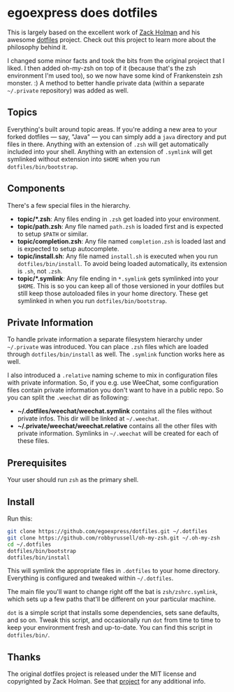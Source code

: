 # egoexpress does dotfiles

This is largely based on the excellent work of [Zack Holman](https://github.com/holman) 
and his awesome [dotfiles](https://github.com/holman/dotfiles) project.
Check out this project to learn more about the philosophy behind it.

I changed some minor facts and took the bits from the original project that I liked.
I then added oh-my-zsh on top of it (because that's the zsh environment I'm used too),
so we now have some kind of Frankenstein zsh monster. :)
A method to better handle private data (within a separate `~/.private` repository)
was added as well.

## Topics

Everything's built around topic areas. If you're adding a new area to your
forked dotfiles — say, "Java" — you can simply add a `java` directory and put
files in there. Anything with an extension of `.zsh` will get automatically
included into your shell. Anything with an extension of `.symlink` will get
symlinked without extension into `$HOME` when you run `dotfiles/bin/bootstrap`.

## Components

There's a few special files in the hierarchy.

- **topic/\*.zsh**: Any files ending in `.zsh` get loaded into your
  environment.
- **topic/path.zsh**: Any file named `path.zsh` is loaded first and is
  expected to setup `$PATH` or similar.
- **topic/completion.zsh**: Any file named `completion.zsh` is loaded
  last and is expected to setup autocomplete.
- **topic/install.sh**: Any file named `install.sh` is executed when you 
  run `dotfiles/bin/install`. 
  To avoid being loaded automatically, its extension is `.sh`, not `.zsh`.
- **topic/\*.symlink**: Any file ending in `*.symlink` gets symlinked into
  your `$HOME`. This is so you can keep all of those versioned in your dotfiles
  but still keep those autoloaded files in your home directory. These get
  symlinked in when you run `dotfiles/bin/bootstrap`.

## Private Information

To handle private information a separate filesystem hierarchy under
`~/.private` was introduced. You can place `.zsh` files which are loaded
through `dotfiles/bin/install` as well. The `.symlink` function
works here as well.

I also introduced a `.relative` naming scheme to mix in configuration files
with private information. So, if you e.g. use WeeChat, some configuration
files contain private information you don't want to have in a public repo.
So you can split the `.weechat` dir as following:

- **~/.dotfiles/weechat/weechat.symlink** contains all the files without
  private infos. This dir will be linked at `~/.weechat`.
- **~/.private/weechat/weechat.relative** contains all the other files
  with private information. Symlinks in `~/.weechat` will be created
  for each of these files.

## Prerequisites

Your user should run `zsh` as the primary shell.

## Install

Run this:

```sh
git clone https://github.com/egoexpress/dotfiles.git ~/.dotfiles
git clone https://github.com/robbyrussell/oh-my-zsh.git ~/.oh-my-zsh
cd ~/.dotfiles
dotfiles/bin/bootstrap
dotfiles/bin/install
```

This will symlink the appropriate files in `.dotfiles` to your home directory.
Everything is configured and tweaked within `~/.dotfiles`.

The main file you'll want to change right off the bat is `zsh/zshrc.symlink`,
which sets up a few paths that'll be different on your particular machine.

`dot` is a simple script that installs some dependencies, sets sane
defaults, and so on. Tweak this script, and occasionally run `dot` from
time to time to keep your environment fresh and up-to-date. You can find
this script in `dotfiles/bin/`.

## Thanks

The original dotfiles project is released under the MIT license and
copyrighted by Zack Holman. See that [project](https://github.com/holman/dotfiles)
for any additional info.
